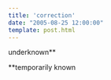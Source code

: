 ```yaml
---
title: 'correction'
date: "2005-08-25 12:00:00"
template: post.html
---
```


underknown\*\*

\*\*temporarily known
